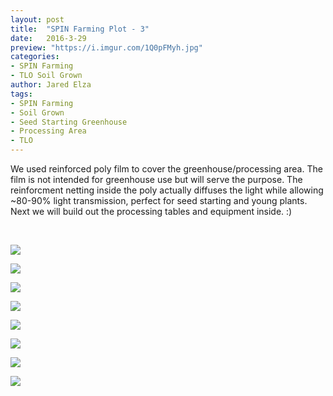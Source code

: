 ```yaml
---
layout: post
title:  "SPIN Farming Plot - 3"
date:   2016-3-29
preview: "https://i.imgur.com/1Q0pFMyh.jpg"
categories:
- SPIN Farming
- TLO Soil Grown
author: Jared Elza
tags: 
- SPIN Farming
- Soil Grown
- Seed Starting Greenhouse
- Processing Area
- TLO
---
```

We used reinforced poly film to cover the greenhouse/processing area. The film is not intended for greenhouse use but will serve the purpose. The reinforcment netting inside the poly actually diffuses the light while allowing ~80-90% light transmission, perfect for seed starting and young plants. Next we will build out the processing tables and equipment inside. :)

<br>

[![](https://i.imgur.com/25PnzzFh.jpg)](https://i.imgur.com/25PnzzF.jpg)

[![](https://i.imgur.com/UV8epsEh.jpg)](https://i.imgur.com/UV8epsE.jpg)

[![](https://i.imgur.com/ibrRsByh.jpg)](https://i.imgur.com/ibrRsBy.jpg)

[![](https://i.imgur.com/Zivrwffh.jpg)](https://i.imgur.com/Zivrwff.jpg)

[![](https://i.imgur.com/YTYWzSih.jpg)](https://i.imgur.com/YTYWzSi.jpg)

[![](https://i.imgur.com/qzPhcxTh.jpg)](https://i.imgur.com/qzPhcxT.jpg)

[![](https://i.imgur.com/gbkoULPh.jpg)](https://i.imgur.com/gbkoULP.jpg)

[![](https://i.imgur.com/1Q0pFMyh.jpg)](https://i.imgur.com/1Q0pFMy.jpg)